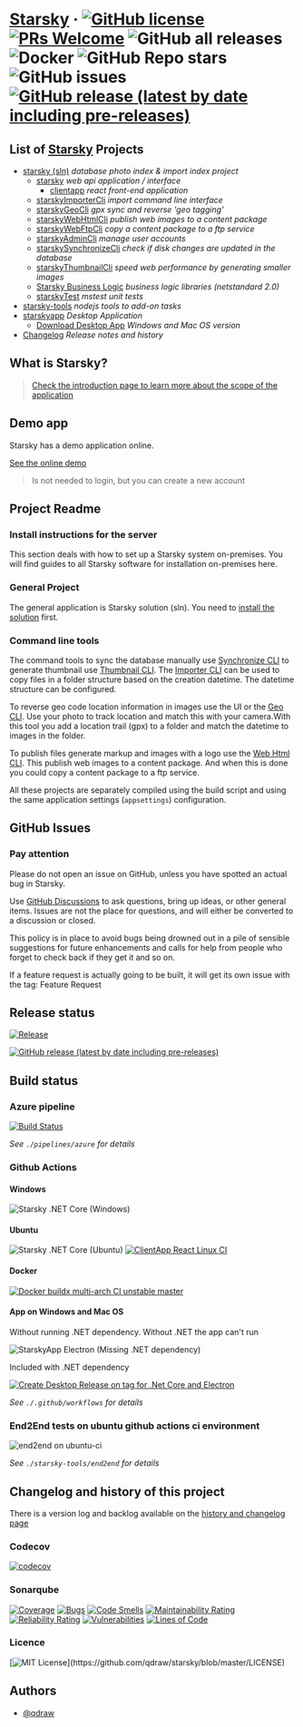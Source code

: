 # [Starsky](https://qdraw.github.io/starsky/) &middot; [![GitHub license](https://img.shields.io/badge/license-MIT-blue.svg)](../LICENSE.md) [![PRs Welcome](https://img.shields.io/badge/PRs-welcome-brightgreen.svg)](CONTRIBUTING.md) ![GitHub all releases](https://img.shields.io/github/downloads/qdraw/starsky/total?label=release%20downloads) ![Docker](https://img.shields.io/docker/pulls/qdraw/starsky.svg) ![GitHub Repo stars](https://img.shields.io/github/stars/qdraw/starsky?label=Give%20me%20a%20star%20please&style=social) ![GitHub issues](https://img.shields.io/github/issues-raw/qdraw/starsky) [![GitHub release (latest by date including pre-releases)](https://img.shields.io/github/v/release/qdraw/starsky?include_prereleases)](https://github.com/qdraw/starsky/releases/)

## List of __[Starsky](readme.md)__ Projects
 * [starsky (sln)](starsky/readme.md) _database photo index & import index project_
    * [starsky](starsky/starsky/readme.md) _web api application / interface_
      *  [clientapp](starsky/starsky/clientapp/readme.md) _react front-end application_
    * [starskyImporterCli](starsky/starskyimportercli/readme.md)  _import command line interface_
    * [starskyGeoCli](starsky/starskygeocli/readme.md)  _gpx sync and reverse 'geo tagging'_
    * [starskyWebHtmlCli](starsky/starskywebhtmlcli/readme.md)  _publish web images to a content package_
    * [starskyWebFtpCli](starsky/starskywebftpcli/readme.md)  _copy a content package to a ftp service_
    * [starskyAdminCli](starsky/starskyadmincli/readme.md)  _manage user accounts_
    * [starskySynchronizeCli](starsky/starskysynchronizecli/readme.md)  _check if disk changes are updated in the database_
    * [starskyThumbnailCli](starsky/starskythumbnailcli/readme.md)  _speed web performance by generating smaller images_
    * [Starsky Business Logic](starsky/starskybusinesslogic/readme.md) _business logic libraries (netstandard 2.0)_
    * [starskyTest](starsky/starskytest/readme.md)  _mstest unit tests_
 * [starsky-tools](starsky-tools/readme.md) _nodejs tools to add-on tasks_
 * [starskyapp](starskyapp/readme.md) _Desktop Application_
    * [Download Desktop App](https://qdraw.github.io/starsky/assets/download/download.html) _Windows and Mac OS version_
 * [Changelog](history.md) _Release notes and history_

## What is Starsky?
> [Check the introduction page to learn more about the scope of the application](index.md)

## Demo app
Starsky has a demo application online.

[See the online demo](https://demostarsky.azurewebsites.net?classes=btn,btn-default)

> Is not needed to login, but you can create a new account

## Project Readme   

### Install instructions for the server
This section deals with how to set up a Starsky system on-premises. You will find guides to all Starsky software for installation on-premises here.

### General Project
The general application is Starsky solution (sln). You need to [install the solution](starsky/readme.md) first.

### Command line tools
The command tools to sync the database manually use [Synchronize CLI](starsky/starskysynchronizecli/readme.md) to generate thumbnail use [Thumbnail CLI](starsky/starskythumbnailcli/readme.md). The [Importer CLI](starsky/starskyimportercli/readme.md)  can be used to copy files in a folder structure based on the creation datetime. The datetime structure can be configured.

To reverse geo code location information in images use the UI or the [Geo CLI](starsky/starskygeocli/readme.md). Use your photo to track location and match this with your camera.With this tool you add a location trail (gpx) to a folder and match the datetime to images in the folder.

To publish files generate markup and images with a logo use the [Web Html CLI](starsky/starskywebhtmlcli/readme.md). This publish web images to a content package. And when this is done you could copy a content package to a ftp service.

All these projects are separately compiled using the build script and using the same application settings (`appsettings`) configuration.

## GitHub Issues

### Pay attention

Please do not open an issue on GitHub, unless you have spotted an actual bug in Starsky.

Use [GitHub Discussions](https://github.com/qdraw/starsky/discussions) to ask questions, bring up ideas, or other general items. Issues are not the place for questions, and will either be converted to a discussion or closed.

This policy is in place to avoid bugs being drowned out in a pile of sensible suggestions for future enhancements and calls for help from people who forget to check back if they get it and so on.

If a feature request is actually going to be built, it will get its own issue with the tag: Feature Request

## Release status

[![Release](https://img.shields.io/github/v/release/qdraw/starsky)](https://github.com/qdraw/starsky/releases/)

[![GitHub release (latest by date including pre-releases)](https://img.shields.io/github/v/release/qdraw/starsky?include_prereleases)](https://github.com/qdraw/starsky/releases/)


## Build status

### Azure pipeline
[![Build Status](https://qdraw.visualstudio.com/starsky/_apis/build/status/azure-pipelines-starsky?branchName=master)](https://qdraw.visualstudio.com/starsky/_build/latest?definitionId=17&branchName=master)

_See `./pipelines/azure` for details_

### Github Actions 

#### Windows

![Starsky .NET Core (Windows)](https://github.com/qdraw/starsky/workflows/Starsky%20.NET%20Core%20(Windows)/badge.svg)

#### Ubuntu

![Starsky .NET Core (Ubuntu)](https://github.com/qdraw/starsky/workflows/Starsky%20.NET%20Core%20(Ubuntu)/badge.svg)
[![ClientApp React Linux CI](https://github.com/qdraw/starsky/actions/workflows/clientapp-react-linux-ci.yml/badge.svg)](https://github.com/qdraw/starsky/actions/workflows/clientapp-react-linux-ci.yml)

#### Docker
[![Docker buildx multi-arch CI unstable master](https://github.com/qdraw/starsky/actions/workflows/starsky-docker-buildx.yml/badge.svg)](https://github.com/qdraw/starsky/actions/workflows/starsky-docker-buildx.yml)

#### App on Windows and Mac OS

Without running .NET dependency. Without .NET the app can't run

![StarskyApp Electron (Missing .NET dependency)](https://github.com/qdraw/starsky/workflows/StarskyApp%20Electron%20(Missing%20.NET%20dependency)/badge.svg)

Included with .NET dependency 

[![Create Desktop Release on tag for .Net Core and Electron](https://github.com/qdraw/starsky/actions/workflows/release-on-tag-netcore-desktop-electron.yml/badge.svg)](https://github.com/qdraw/starsky/actions/workflows/release-on-tag-netcore-desktop-electron.yml)

_See `./.github/workflows` for details_

### End2End tests on ubuntu github actions ci environment
![end2end on ubuntu-ci](https://github.com/qdraw/starsky/actions/workflows/end2end-ubuntu-ci.yml/badge.svg)

_See `./starsky-tools/end2end` for details_

## Changelog and history of this project

There is a version log and backlog available on the [history and changelog page](history.md)

### Codecov
[![codecov](https://codecov.io/gh/qdraw/starsky/branch/master/graph/badge.svg?token=MUCQuYH99y)](https://codecov.io/gh/qdraw/starsky)

### Sonarqube
[![Coverage](https://sonarcloud.io/api/project_badges/measure?project=starsky&metric=coverage)](https://sonarcloud.io/summary/new_code?id=starsky)
[![Bugs](https://sonarcloud.io/api/project_badges/measure?project=starsky&metric=bugs)](https://sonarcloud.io/dashboard?id=starsky)
[![Code Smells](https://sonarcloud.io/api/project_badges/measure?project=starsky&metric=code_smells)](https://sonarcloud.io/dashboard?id=starsky)
[![Maintainability Rating](https://sonarcloud.io/api/project_badges/measure?project=starsky&metric=sqale_rating)](https://sonarcloud.io/dashboard?id=starsky)
[![Reliability Rating](https://sonarcloud.io/api/project_badges/measure?project=starsky&metric=reliability_rating)](https://sonarcloud.io/dashboard?id=starsky)
[![Vulnerabilities](https://sonarcloud.io/api/project_badges/measure?project=starsky&metric=vulnerabilities)](https://sonarcloud.io/summary/new_code?id=starsky)
[![Lines of Code](https://sonarcloud.io/api/project_badges/measure?project=starsky&metric=ncloc)](https://sonarcloud.io/summary/new_code?id=starsky)

### Licence
[![MIT License](https://img.shields.io/apm/l/atomic-design-ui.svg?)](https://github.com/qdraw/starsky/blob/master/LICENSE)

## Authors
- [@qdraw](https://www.github.com/qdraw)

